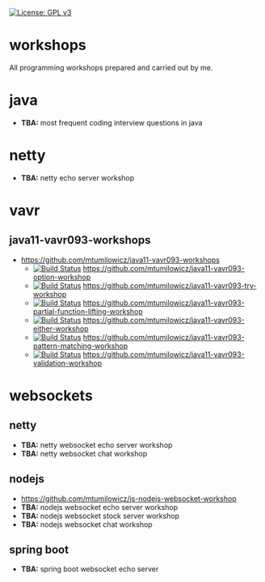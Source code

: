 [![License: GPL v3](https://img.shields.io/badge/License-GPLv3-blue.svg)](https://www.gnu.org/licenses/gpl-3.0)

# workshops
All programming workshops prepared and carried out by me.

# java
* **TBA:** most frequent coding interview questions in java

# netty
* **TBA:** netty echo server workshop

# vavr
## java11-vavr093-workshops
* https://github.com/mtumilowicz/java11-vavr093-workshops
  * [![Build Status](https://travis-ci.com/mtumilowicz/java11-vavr093-option-workshop.svg?branch=master)](https://travis-ci.com/mtumilowicz/java11-vavr093-option-workshop)
  https://github.com/mtumilowicz/java11-vavr093-option-workshop
  * [![Build Status](https://travis-ci.com/mtumilowicz/java11-vavr093-try-workshop.svg?branch=master)](https://travis-ci.com/mtumilowicz/java11-vavr093-try-workshop)
  https://github.com/mtumilowicz/java11-vavr093-try-workshop
  * [![Build Status](https://travis-ci.com/mtumilowicz/java11-vavr093-partial-function-lifting-workshop.svg?branch=master)](https://travis-ci.com/mtumilowicz/java11-vavr093-partial-function-lifting-workshop)
  https://github.com/mtumilowicz/java11-vavr093-partial-function-lifting-workshop
  * [![Build Status](https://travis-ci.com/mtumilowicz/java11-vavr093-either-workshop.svg?branch=master)](https://travis-ci.com/mtumilowicz/java11-vavr093-either-workshop)
  https://github.com/mtumilowicz/java11-vavr093-either-workshop
  * [![Build Status](https://travis-ci.com/mtumilowicz/java11-vavr093-pattern-matching-workshop.svg?branch=master)](https://travis-ci.com/mtumilowicz/java11-vavr093-pattern-matching-workshop) 
  https://github.com/mtumilowicz/java11-vavr093-pattern-matching-workshop
  * [![Build Status](https://travis-ci.com/mtumilowicz/java11-vavr093-validation-workshop.svg?branch=master)](https://travis-ci.com/mtumilowicz/java11-vavr093-validation-workshop)
  https://github.com/mtumilowicz/java11-vavr093-validation-workshop

# websockets
## netty
* **TBA:** netty websocket echo server workshop
* **TBA:** netty websocket chat workshop

## nodejs
* https://github.com/mtumilowicz/js-nodejs-websocket-workshop
 * **TBA:** nodejs websocket echo server workshop
 * **TBA:** nodejs websocket stock server workshop
 * **TBA:** nodejs websocket chat workshop

## spring boot
* **TBA:** spring boot websocket echo server
